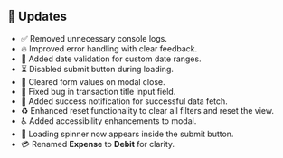 
## 🔄 Updates

- ✅ Removed unnecessary console logs.
- 🔥 Improved error handling with clear feedback.
- 📅 Added date validation for custom date ranges.
- ⏳ Disabled submit button during loading.
- 🧹 Cleared form values on modal close.
- 🐞 Fixed bug in transaction title input field.
- 🎉 Added success notification for successful data fetch.
- ♻️ Enhanced reset functionality to clear all filters and reset the view.
- ♿ Added accessibility enhancements to modal.
- 🔄 Loading spinner now appears inside the submit button.
- 💳 Renamed **Expense** to **Debit** for clarity.

